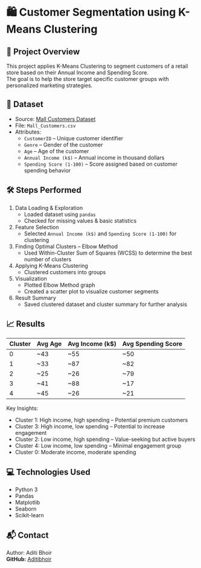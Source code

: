 # 🛍️ Customer Segmentation using K-Means Clustering

## 📌 Project Overview
This project applies K-Means Clustering to segment customers of a retail store based on their Annual Income and Spending Score.  
The goal is to help the store target specific customer groups with personalized marketing strategies.

## 📂 Dataset
- Source: [Mall Customers Dataset](https://www.kaggle.com/datasets/shwetabh123/mall-customers)
- File: `Mall_Customers.csv`
- Attributes:
  - `CustomerID` – Unique customer identifier
  - `Genre` – Gender of the customer
  - `Age` – Age of the customer
  - `Annual Income (k$)` – Annual income in thousand dollars
  - `Spending Score (1-100)` – Score assigned based on customer spending behavior

## 🛠️ Steps Performed
1. Data Loading & Exploration
   - Loaded dataset using `pandas`
   - Checked for missing values & basic statistics
2. Feature Selection
   - Selected `Annual Income (k$)` and `Spending Score (1-100)` for clustering
3. Finding Optimal Clusters – Elbow Method
   - Used Within-Cluster Sum of Squares (WCSS) to determine the best number of clusters
4. Applying K-Means Clustering
   - Clustered customers into groups
5. Visualization
   - Plotted Elbow Method graph
   - Created a scatter plot to visualize customer segments
6. Result Summary
   - Saved clustered dataset and cluster summary for further analysis


## 📈 Results
| Cluster | Avg Age | Avg Income (k$) | Avg Spending Score |
|---------|---------|-----------------|--------------------|
| 0       | ~43     | ~55             | ~50                |
| 1       | ~33     | ~87             | ~82                |
| 2       | ~25     | ~26             | ~79                |
| 3       | ~41     | ~88             | ~17                |
| 4       | ~45     | ~26             | ~21                |

Key Insights:
- Cluster 1: High income, high spending – Potential premium customers
- Cluster 3: High income, low spending – Potential to increase engagement
- Cluster 2: Low income, high spending – Value-seeking but active buyers
- Cluster 4: Low income, low spending – Minimal engagement group
- Cluster 0: Moderate income, moderate spending

## 💻 Technologies Used
- Python 3
- Pandas
- Matplotlib
- Seaborn
- Scikit-learn

## 📬 Contact
Author: Aditi Bhoir  
**GitHub:** [Aditibhoir](https://github.com/Aditibhoir)  

